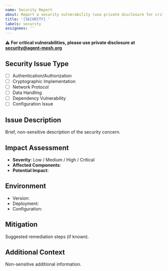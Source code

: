 ```yaml
---
name: Security Report
about: Report a security vulnerability (use private disclosure for critical issues)
title: '[SECURITY] '
labels: security
assignees: ''
---
```


⚠️ **For critical vulnerabilities, please use private disclosure at security@agent-mesh.org**

## Security Issue Type
- [ ] Authentication/Authorization
- [ ] Cryptographic Implementation
- [ ] Network Protocol
- [ ] Data Handling
- [ ] Dependency Vulnerability
- [ ] Configuration Issue

## Issue Description
Brief, non-sensitive description of the security concern.

## Impact Assessment
- **Severity**: Low / Medium / High / Critical
- **Affected Components**: 
- **Potential Impact**: 

## Environment
- Version: 
- Deployment: 
- Configuration: 

## Mitigation
Suggested remediation steps (if known).

## Additional Context
Non-sensitive additional information.
